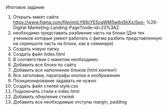 Итоговое задание
1. Открыть макет сайта https://www.figma.com/file/mnLY69cYE5cqWM5w6n5hXx/Seo- %26-Digital-Marketing-Landing-Page?node-id=23%3A2
2. необходимо представить разбиение часть на блоки (Для тех учеников которые
умеют работать с фигма разбить представленную на скриншоте часть на блоки, как в
семинаре)
3. Создать новую папку
4. Создать файл index.html
5. В соответствии с макетом необходимо:
6. Добавить все блоки по сайту
7. Добавить все наполнение блоков (html контент)
8. Все заголовки, параграфы кнопки и изображения
9. Позиционирование задавать не нужно
10. Создать файл стилей style.css
11. Подключить стили к index.html
12. Добавить обнуление стилей
13. Добавить все необходимые отступы margin, padding


